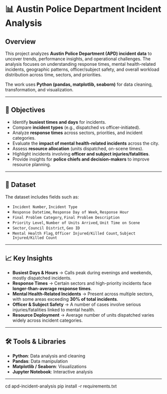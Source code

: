 # 📊 Austin Police Department Incident Analysis

## Overview  
This project analyzes **Austin Police Department (APD) incident data** to uncover trends, performance insights, and operational challenges. The analysis focuses on understanding response times, mental health-related incidents, geographic patterns, officer/subject safety, and overall workload distribution across time, sectors, and priorities.  

The work uses **Python (pandas, matplotlib, seaborn)** for data cleaning, transformation, and visualization.  

---

## 🔎 Objectives  
- Identify **busiest times and days** for incidents.  
- Compare **incident types** (e.g., dispatched vs officer-initiated).  
- Analyze **response times** across sectors, priorities, and incident categories.  
- Evaluate the **impact of mental health-related incidents** across the city.  
- Assess **resource allocation** (units dispatched, on-scene times).  
- Highlight incidents involving **officer and subject injuries/fatalities**.  
- Provide insights for **police chiefs and decision-makers** to improve resource planning.  

---

## 📂 Dataset  
The dataset includes fields such as:  
- `Incident Number`, `Incident Type`  
- `Response Datetime`, `Response Day of Week`, `Response Hour`  
- `Final Problem Category`, `Final Problem Description`  
- `Priority Level`, `Number of Units Arrived`, `Unit Time on Scene`  
- `Sector`, `Council District`, `Geo ID`  
- `Mental Health Flag`, `Officer Injured/Killed Count`, `Subject Injured/Killed Count`  

---

## 📈 Key Insights  
- **Busiest Days & Hours** → Calls peak during evenings and weekends, mostly dispatched incidents.  
- **Response Times** → Certain sectors and high-priority incidents face **longer-than-average response times**.  
- **Mental Health-Related Incidents** → Present across multiple sectors, with some areas exceeding **30% of total incidents**.  
- **Officer & Subject Safety** → A number of cases involve serious injuries/fatalities linked to mental health.  
- **Resource Deployment** → Average number of units dispatched varies widely across incident categories.  

---

## 🛠️ Tools & Libraries  
- **Python**: Data analysis and cleaning  
- **Pandas**: Data manipulation  
- **Matplotlib / Seaborn**: Visualizations  
- **Jupyter Notebook**: Interactive analysis  

---

cd apd-incident-analysis
pip install -r requirements.txt
